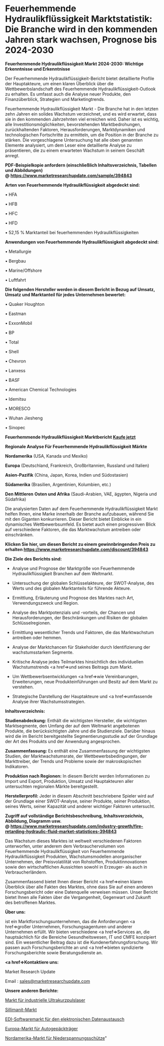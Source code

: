 # Feuerhemmende Hydraulikflüssigkeit Marktstatistik: Die Branche wird in den kommenden Jahren stark wachsen, Prognose bis 2024-2030

<strong>Feuerhemmende Hydraulikflüssigkeit Markt 2024-2030: Wichtige Erkenntnisse und Erkenntnisse</strong>

Der Feuerhemmende Hydraulikflüssigkeit-Bericht bietet detaillierte Profile der Hauptakteure, um einen klaren Überblick über die Wettbewerbslandschaft des Feuerhemmende Hydraulikflüssigkeit-Outlook zu erhalten. Es umfasst auch die Analyse neuer Produkte, den Finanzüberblick, Strategien und Marketingtrends.

Feuerhemmende Hydraulikflüssigkeit Markt - Die Branche hat in den letzten zehn Jahren ein solides Wachstum verzeichnet, und es wird erwartet, dass sie in den kommenden Jahrzehnten viel erreichen wird. Daher ist es wichtig, alle Investitionsmöglichkeiten, bevorstehenden Marktbedrohungen, zurückhaltenden Faktoren, Herausforderungen, Marktdynamiken und technologischen Fortschritte zu ermitteln, um die Position in der Branche zu stärken. Die vorgeschlagene Untersuchung hat alle oben genannten Elemente analysiert, um dem Leser eine detaillierte Analyse zu präsentieren, die zu einem erwarteten Wachstum in seinem Geschäft anregt.

<strong><b>PDF-Beispielkopie anfordern (einschließlich Inhaltsverzeichnis, Tabellen und Abbildungen) @ </b></strong><strong><a href=https://www.marketresearchupdate.com/sample/394843><strong>https://www.marketresearchupdate.com/sample/394843</u></a></strong></strong>

<strong>Arten von Feuerhemmende Hydraulikflüssigkeit abgedeckt sind:</strong>

• HFA

• HFB

• HFC

• HFD

• 52,15 % Marktanteil bei feuerhemmenden Hydraulikflüssigkeiten

<strong>Anwendungen von Feuerhemmende Hydraulikflüssigkeit abgedeckt sind:</strong>

• Metallurgie

• Bergbau

• Marine/Offshore

• Luftfahrt

<strong>Die folgenden Hersteller werden in diesem Bericht in Bezug auf Umsatz, Umsatz und Marktanteil für jedes Unternehmen bewertet:</strong>

• Quaker Houghton

• Eastman

• ExxonMobil

• BP

• Total

• Shell

• Chevron

• Lanxess

• BASF

• American Chemical Technologies

• Idemitsu

• MORESCO

• Wuhan Jiesheng

• Sinopec

<strong>Feuerhemmende Hydraulikflüssigkeit Marktbericht <a href=https://www.marketresearchupdate.com/buynow/394843>Kaufe jetzt</a></strong>

<strong>Regionale Analyse Für Feuerhemmende Hydraulikflüssigkeit Märkte</strong>

<strong>Nordamerika</strong> (USA, Kanada und Mexiko)

<strong>Europa</strong> (Deutschland, Frankreich, Großbritannien, Russland und Italien)

<strong>Asien-Pazifik</strong> (China, Japan, Korea, Indien und Südostasien)

<strong>Südamerika</strong> (Brasilien, Argentinien, Kolumbien, etc.)

<strong>Den Mittleren</strong> <strong>Osten und Afrika</strong> (Saudi-Arabien, VAE, ägypten, Nigeria und Südafrika)

Die analysierten Daten auf dem Feuerhemmende Hydraulikflüssigkeit Markt helfen Ihnen, eine Marke innerhalb der Branche aufzubauen, während Sie mit den Giganten konkurrieren. Dieser Bericht bietet Einblicke in ein dynamisches Wettbewerbsumfeld. Es bietet auch einen progressiven Blick auf verschiedene Faktoren, die das Marktwachstum antreiben oder einschränken.

<strong>Klicken Sie hier, um diesen Bericht zu einem gewinnbringenden Preis zu erhalten
</strong><strong><a href=https://www.marketresearchupdate.com/discount/394843>https://www.marketresearchupdate.com/discount/394843</b></u></strong></a>

<strong>Die Ziele des Berichts sind:</strong>

- Analyse und Prognose der Marktgröße von Feuerhemmende Hydraulikflüssigkeit Branchen auf dem Weltmarkt.

- Untersuchung der globalen Schlüsselakteure, der SWOT-Analyse, des Werts und des globalen Marktanteils für führende Akteure.

- Ermittlung, Erläuterung und Prognose des Marktes nach Art, Verwendungszweck und Region.

- Analyse des Marktpotenzials und -vorteils, der Chancen und Herausforderungen, der Beschränkungen und Risiken der globalen Schlüsselregionen.

- Ermittlung wesentlicher Trends und Faktoren, die das Marktwachstum antreiben oder hemmen.

- Analyse der Marktchancen für Stakeholder durch Identifizierung der wachstumsstarken Segmente.

- Kritische Analyse jedes Teilmarktes hinsichtlich des individuellen Wachstumstrends <a href=>und</a> seines Beitrags zum Markt.

- Um Wettbewerbsentwicklungen <a href=>wie</a> Vereinbarungen, Erweiterungen, neue Produkteinführungen und Besitz auf dem Markt zu verstehen.

- Strategische Darstellung der Hauptakteure und <a href=>umfas</a>sende Analyse ihrer Wachstumsstrategien.

<strong>Inhaltsverzeichnis:</strong>

<strong>Studienabdeckung:</strong> Enthält die wichtigsten Hersteller, die wichtigsten Marktsegmente, den Umfang der auf dem Weltmarkt angebotenen Produkte, die berücksichtigten Jahre und die Studienziele. Darüber hinaus wird die im Bericht bereitgestellte Segmentierungsstudie auf der Grundlage der Art des Produkts und der Anwendung angesprochen.

<strong>Zusammenfassung:</strong> Es enthält eine Zusammenfassung der wichtigsten Studien, der Marktwachstumsrate, der Wettbewerbsbedingungen, der Markttreiber, der Trends und Probleme sowie der makroskopischen Indikatoren.

<strong>Produktion nach Regionen:</strong> In diesem Bericht werden Informationen zu Import und Export, Produktion, Umsatz und Hauptakteuren aller untersuchten regionalen Märkte bereitgestellt.

<strong>Herstellerprofil:</strong> Jeder in diesem Abschnitt beschriebene Spieler wird auf der Grundlage einer SWOT-Analyse, seiner Produkte, seiner Produktion, seines Werts, seiner Kapazität und anderer wichtiger Faktoren untersucht.

<strong><b>Zugriff auf vollständige Berichtsbeschreibung, Inhaltsverzeichnis, Abbildung, Diagramm usw. @ </b></strong><strong><a href=https://www.marketresearchupdate.com/industry-growth/fire-retarding-hydraulic-fluid-market-statistices-394843>https://www.marketresearchupdate.com/industry-growth/fire-retarding-hydraulic-fluid-market-statistices-394843</a></strong>

Das Wachstum dieses Marktes ist weltweit verschiedenen Faktoren unterworfen, unter anderem dem Verbrauchervolumen von Feuerhemmende Hydraulikflüssigkeit von Feuerhemmende Hydraulikflüssigkeit Produkten, Wachstumsmodellen anorganischer Unternehmen, der Preisvolatilität von Rohstoffen, Produktinnovationen sowie den wirtschaftlichen Aussichten sowohl in Erzeuger- als auch in Verbraucherländern.

Zusammenfassend bietet Ihnen dieser Bericht <a href=>einen</a> klaren Überblick über alle Fakten des Marktes, ohne dass Sie auf einen anderen Forschungsbericht oder eine Datenquelle verweisen müssen. Unser Bericht bietet Ihnen alle Fakten über die Vergangenheit, Gegenwart und Zukunft des betroffenen Marktes.

<strong>Über uns:</strong>

 ist ein Marktforschungsunternehmen, das die Anforderungen <a href=>großer</a> Unternehmen, Forschungsagenturen und anderer Unternehmen erfüllt. Wir bieten verschiedene <a href=>Services</a> an, die hauptsächlich für die Bereiche Gesundheitswesen, IT und CMFE konzipiert sind. Ein wesentlicher Beitrag dazu ist die Kundenerfahrungsforschung. Wir passen auch Forschungsberichte an und <a href=>bieten</a> syndizierte Forschungsberichte sowie Beratungsdienste an.

<strong><a href=>Kontaktiere uns:</a></strong>

Market Research Update

Email : sales@marketresearchupdate.com

<strong>Unsere anderen Berichte:</strong>

<a href=https://www.linkedin.com/pulse/industrial-ultrafast-lasers-market-analyzing>Markt für industrielle Ultrakurzpulslaser</a>

<a href=https://www.linkedin.com/pulse/sillimanite-market-size-emerging-trends-consumption>Sillimanit-Markt</a>

<a href=https://www.linkedin.com/pulse/electronic-data-interchange-edi-software-market>EDI-Softwaremarkt für den elektronischen Datenaustausch</a>

<a href=https://www.linkedin.com/pulse/europe-car-luggage-rack-market-size2023-2030>Europa-Markt für Autogepäckträger</a>

<a href=https://www.linkedin.com/pulse/north-america-low-voltage-contactor-market-expecting-outstanding>Nordamerika-Markt für Niederspannungsschütze</a>"
